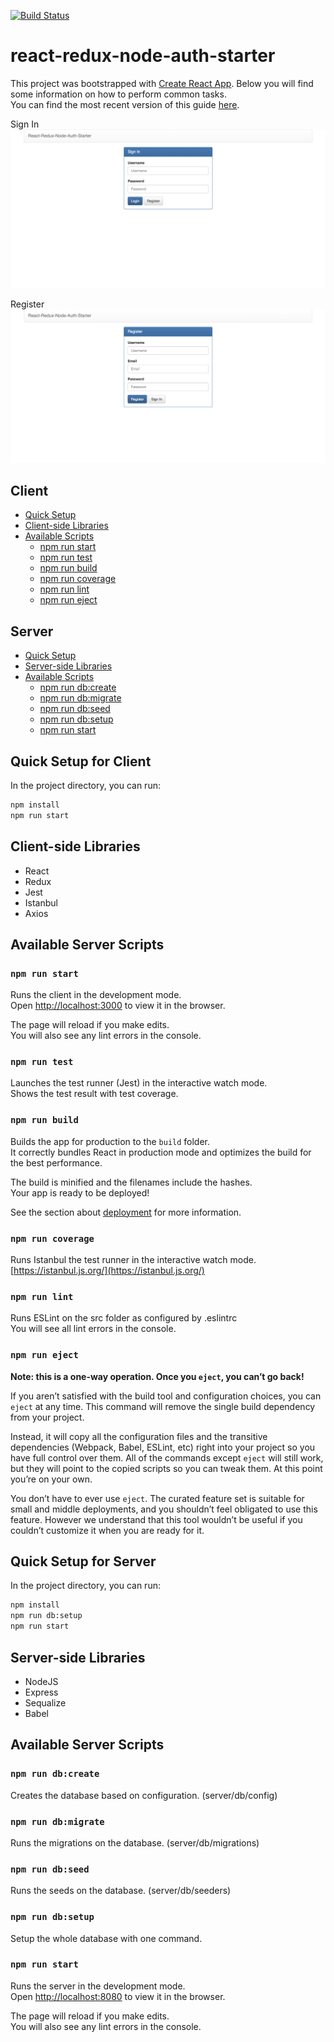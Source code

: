 [![Build Status](https://travis-ci.org/bhavin-prajapati/react-redux-node-auth-starter.svg?branch=master)](https://travis-ci.org/bhavin-prajapati/react-redux-node-auth-starter)

# react-redux-node-auth-starter

This project was bootstrapped with [Create React App](https://github.com/facebookincubator/create-react-app).
Below you will find some information on how to perform common tasks.<br>
You can find the most recent version of this guide [here](https://github.com/facebookincubator/create-react-app/blob/master/packages/react-scripts/template/README.md).

Sign In
![Alt text](client/public/signin.png?raw=true "Sign In")

Register
![Alt text](client/public/register.png?raw=true "Register")

## Client

- [Quick Setup](#quick-setup-for-client)
- [Client-side Libraries](#client-side-libraries)
- [Available Scripts](#available-client-scripts)
  - [npm run start](#npm-run-start)
  - [npm run test](#npm-run-test)
  - [npm run build](#npm-run-build)
  - [npm run coverage](#npm-run-coverage)
  - [npm run lint](#npm-run-lint)
  - [npm run eject](#npm-run-eject)

## Server

- [Quick Setup](#quick-setup-for-server)
- [Server-side Libraries](#server-side-libraries)
- [Available Scripts](#available-server-scripts)
  - [npm run db:create](#npm-run-db:create)
  - [npm run db:migrate](#npm-run-db:migrate)
  - [npm run db:seed](#npm-run-db:seed)
  - [npm run db:setup](#npm-run-db:setup)
  - [npm run start](#npm-run-start)

## Quick Setup for Client

In the project directory, you can run:

```sh
npm install
npm run start
```

## Client-side Libraries

* React
* Redux
* Jest
* Istanbul
* Axios

## Available Server Scripts

### `npm run start`

Runs the client in the development mode.<br>
Open [http://localhost:3000](http://localhost:3000) to view it in the browser.

The page will reload if you make edits.<br>
You will also see any lint errors in the console.

### `npm run test`

Launches the test runner (Jest) in the interactive watch mode.<br>
Shows the test result with test coverage.

### `npm run build`

Builds the app for production to the `build` folder.<br>
It correctly bundles React in production mode and optimizes the build for the best performance.

The build is minified and the filenames include the hashes.<br>
Your app is ready to be deployed!

See the section about [deployment](#deployment) for more information.

### `npm run coverage`

Runs Istanbul the test runner in the interactive watch mode.<br>
[https://istanbul.js.org/](https://istanbul.js.org/)

### `npm run lint`

Runs ESLint on the src folder as configured by .eslintrc<br>
You will see all lint errors in the console.

### `npm run eject`

**Note: this is a one-way operation. Once you `eject`, you can’t go back!**

If you aren’t satisfied with the build tool and configuration choices, you can `eject` at any time. This command will remove the single build dependency from your project.

Instead, it will copy all the configuration files and the transitive dependencies (Webpack, Babel, ESLint, etc) right into your project so you have full control over them. All of the commands except `eject` will still work, but they will point to the copied scripts so you can tweak them. At this point you’re on your own.

You don’t have to ever use `eject`. The curated feature set is suitable for small and middle deployments, and you shouldn’t feel obligated to use this feature. However we understand that this tool wouldn’t be useful if you couldn’t customize it when you are ready for it.

## Quick Setup for Server

In the project directory, you can run:

```sh
npm install
npm run db:setup
npm run start
```
## Server-side Libraries

* NodeJS
* Express
* Sequalize
* Babel

## Available Server Scripts

### `npm run db:create`

Creates the database based on configuration. (server/db/config)<br>

### `npm run db:migrate`

Runs the migrations on the database. (server/db/migrations)<br>

### `npm run db:seed`

Runs the seeds on the database. (server/db/seeders)<br>

### `npm run db:setup`

Setup the whole database with one command.<br>

### `npm run start`

Runs the server in the development mode.<br>
Open [http://localhost:8080](http://localhost:8080) to view it in the browser.

The page will reload if you make edits.<br>
You will also see any lint errors in the console.
